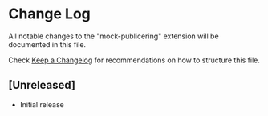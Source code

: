 # Change Log

All notable changes to the "mock-publicering" extension will be documented in this file.

Check [Keep a Changelog](http://keepachangelog.com/) for recommendations on how to structure this file.

## [Unreleased]

- Initial release